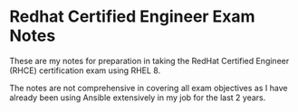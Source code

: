 # Redhat Certified Engineer Exam Notes

These are my notes for preparation in taking the RedHat Certified Engineer (RHCE) certification exam using RHEL 8.

The notes are not comprehensive in covering all exam objectives as I have already been using Ansible extensively in my job for the last 2 years.
